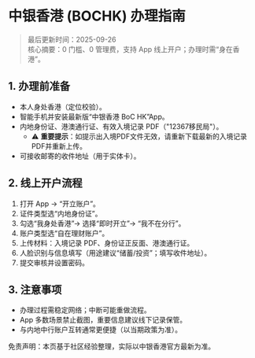 # 中银香港 (BOCHK) 办理指南

> 最后更新时间：2025-09-26  
> 核心摘要：0 门槛、0 管理费，支持 App 线上开户；办理时需“身在香港”。

## 1. 办理前准备
- 本人身处香港（定位校验）。
- 智能手机并安装最新版“中银香港 BoC HK”App。
- 内地身份证、港澳通行证、有效入境记录 PDF（"12367移民局"）。
  - ⚠️ **重要提示**：如提示出入境PDF文件无效，请重新下载最新的入境记录PDF并重新上传。
- 可接收邮寄的收件地址（用于实体卡）。

## 2. 线上开户流程
1) 打开 App → “开立账户”。
2) 证件类型选“内地身份证”。
3) 勾选“我身处香港”→ 选择“即时开立”→ “我不在分行”。
4) 账户类型选“自在理财账户”。
5) 上传材料：入境记录 PDF、身份证正反面、港澳通行证。
6) 人脸识别与信息填写（用途建议“储蓄/投资”；填写收件地址）。
7) 提交审核并设置密码。

## 3. 注意事项
- 办理过程需稳定网络；中断可能重做流程。
- App 多数场景禁止截图，重要信息建议线下记录保管。
- 与内地中行账户互转通常更便捷（以当期政策为准）。

免责声明：本页基于社区经验整理，实际以中银香港官方最新为准。

